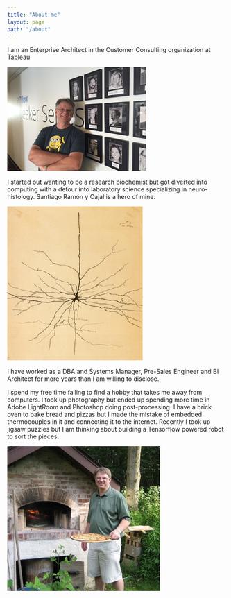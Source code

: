 ```yaml
---
title: "About me"
layout: page
path: "/about"
---
```


I am an Enterprise Architect in the Customer Consulting organization at Tableau.

![Robin in front of Zillow Speaker Series wall](./IMG_2909.JPG)

I started out wanting to be a research biochemist but got diverted into computing with a detour into laboratory science specializing in neuro-histology. Santiago Ramón y Cajal is a hero of mine.

![Santiago Ramón y Cajal](./ramon-y-cajal.jpg)

I have worked as a DBA and Systems Manager, Pre-Sales Engineer and BI Architect for more years than I am willing to disclose. 

I spend my free time failing to find a hobby that takes me away from computers. I took up photography but ended up spending more time in Adobe LightRoom and Photoshop doing post-processing. I have a brick oven to bake bread and pizzas but I made the mistake of embedded thermocouples in it and connecting it to the internet. Recently I took up jigsaw puzzles but I am thinking about building a Tensorflow powered robot to sort the pieces.

![Brick Oven](./brick-oven.jpg)
